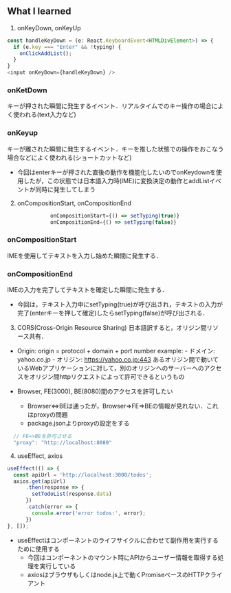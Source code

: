 ## What I learned

1. onKeyDown, onKeyUp
```ts
const handleKeyDown = (e: React.KeyboardEvent<HTMLDivElement>) => {
  if (e.key === "Enter" && !typing) {
    onClickAddList();
  }
}
<input onKeyDown={handleKeyDown} />
```
### onKetDown
キーが押された瞬間に発生するイベント．リアルタイムでのキー操作の場合によく使われる(text入力など)
### onKeyup
キーが離された瞬間に発生するイベント．キーを推した状態での操作をおこなう場合などによく使われる(ショートカットなど)

- 今回はenterキーが押された直後の動作を機能化したいのでonKeydownを使用したが，この状態では日本語入力時(IME)に変換決定の動作とaddListイベントが同時に発生してしまう

2. onCompositionStart, onCompositionEnd
```ts
              onCompositionStart={() => setTyping(true)}
              onCompositionEnd={() => setTyping(false)}
```
### onCompositionStart
IMEを使用してテキストを入力し始めた瞬間に発生する．
### onCompositionEnd
IMEの入力を完了してテキストを確定した瞬間に発生する．

- 今回は，テキスト入力中にsetTyping(true)が呼び出され，テキストの入力が完了(enterキーを押して確定)したらsetTyping(false)が呼び出される．

3. CORS(Cross-Origin Resource Sharing)
日本語訳すると，オリジン間リソース共有．

- Origin: origin = protocol + domain + port number
    example: 
        - ドメイン: yahoo.co.jp
        - オリジン: https://yahoo.co.jp:443
あるオリジン間で動いているWebアプリケーションに対して，別のオリジンへのサーバーへのアクセスをオリジン間httpリクエストによって許可できるというもの

- Browser, FE(3000), BE(8080)間のアクセスを許可したい
  - Browser<=>BEは通ったが，Browser=>FE=>BEの情報が見れない．これはproxyの問題
  - package.jsonよりproxyの設定をする
```ts
  // FE=>BEを許可させる
  "proxy": "http://localhost:8080"
```

4. useEffect, axios
```ts
useEffect(() => {
  const apiUrl = 'http://localhost:3000/todos';
  axios.get(apiUrl)
      .then(response => {
        setTodoList(response.data)
      })
      .catch(error => {
        console.error('error todos:', error);
      })
}, []);
```
- useEffectはコンポーネントのライフサイクルに合わせて副作用を実行するために使用する
    - 今回はコンポーネントのマウント時にAPIからユーザー情報を取得する処理を実行している
    - axiosはブラウザもしくはnode.js上で動くPromiseベースのHTTPクライアント